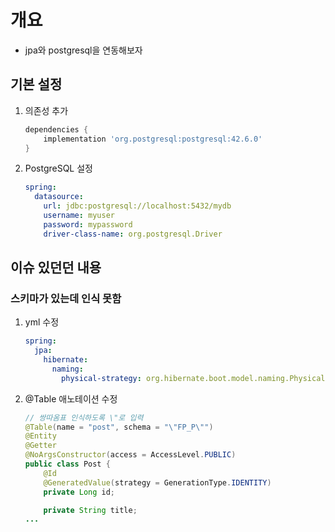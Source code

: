 # 개요

- jpa와 postgresql을 연동해보자

## 기본 설정

1. 의존성 추가

    ```gradle
    dependencies {
        implementation 'org.postgresql:postgresql:42.6.0'
    }
    ```

2. PostgreSQL 설정

    ```yml
    spring:
      datasource:
        url: jdbc:postgresql://localhost:5432/mydb
        username: myuser
        password: mypassword
        driver-class-name: org.postgresql.Driver
    ```

## 이슈 있던던 내용

### 스키마가 있는데 인식 못함

1. yml 수정

    ```yml
    spring:
      jpa:
        hibernate:
          naming:
            physical-strategy: org.hibernate.boot.model.naming.PhysicalNamingStrategyStandardImpl # 스키마명 대문자 인식하도록
    ```

2. @Table 애노테이션 수정

    ```java
    // 쌍따옴표 인식하도록 \"로 입력
    @Table(name = "post", schema = "\"FP_P\"")
    @Entity
    @Getter
    @NoArgsConstructor(access = AccessLevel.PUBLIC)
    public class Post {
        @Id
        @GeneratedValue(strategy = GenerationType.IDENTITY)
        private Long id;

        private String title;
    ...
    ```
